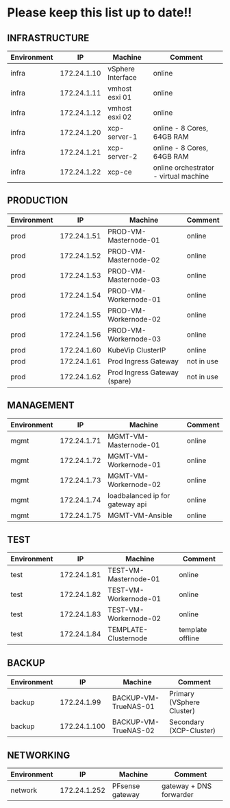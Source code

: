 # Please keep this list up to date!!

## INFRASTRUCTURE

| **Environment** | **IP** | **Machine**          | **Comment**                                    |
|-----------------|--------|----------------------|------------------------------------------------|
| infra           | 172.24.1.10  | vSphere Interface      | online                                         |
| infra           | 172.24.1.11  | vmhost esxi 01         | online                                         |
| infra           | 172.24.1.12  | vmhost esxi 02         | online                                         |
| infra           | 172.24.1.20  | xcp-server-1           | online - 8 Cores, 64GB RAM                     |
| infra           | 172.24.1.21  | xcp-server-2           | online - 8 Cores, 64GB RAM                     |
| infra           | 172.24.1.22  | xcp-ce                 | online orchestrator - virtual machine          |

## PRODUCTION

| **Environment** | **IP**      | **Machine**           | **Comment** |
| --------------- | ----------- | --------------------- | ----------- |
| prod            | 172.24.1.51 | PROD-VM-Masternode-01 | online      |
| prod            | 172.24.1.52 | PROD-VM-Masternode-02 | online      |
| prod            | 172.24.1.53 | PROD-VM-Masternode-03 | online      |
| prod            | 172.24.1.54 | PROD-VM-Workernode-01 | online      |
| prod            | 172.24.1.55 | PROD-VM-Workernode-02 | online      |
| prod            | 172.24.1.56 | PROD-VM-Workernode-03 | online      |
| prod            | 172.24.1.60 | KubeVip ClusterIP     | online      |
| prod            | 172.24.1.61 | Prod Ingress Gateway  | not in use  |
| prod            | 172.24.1.62 | Prod Ingress Gateway (spare)| not in use  |

## MANAGEMENT

| **Environment** | **IP** | **Machine**               | **Comment**                                    |
|-----------------|--------|---------------------------|------------------------------------------------|
| mgmt            | 172.24.1.71  | MGMT-VM-Masternode-01    | online                                         |
| mgmt            | 172.24.1.72  | MGMT-VM-Workernode-01    | online                                         |
| mgmt            | 172.24.1.73  | MGMT-VM-Workernode-02    | online                                         |
| mgmt            | 172.24.1.74  | loadbalanced ip for gateway api | online                                        |
| mgmt            | 172.24.1.75  | MGMT-VM-Ansible          | online                                        |

## TEST

| **Environment** | **IP** | **Machine**               | **Comment**                                    |
|-----------------|--------|---------------------------|------------------------------------------------|
| test            | 172.24.1.81  | TEST-VM-Masternode-01    | online                                         |
| test            | 172.24.1.82  | TEST-VM-Workernode-01    | online                                         |
| test            | 172.24.1.83  | TEST-VM-Workernode-02    | online                                         |
| test            | 172.24.1.84  | TEMPLATE-Clusternode     | template offline                               |

## BACKUP

| **Environment** | **IP** | **Machine**               | **Comment**                                    |
|-----------------|--------|---------------------------|------------------------------------------------|
| backup          | 172.24.1.99  | BACKUP-VM-TrueNAS-01      | Primary (VSphere Cluster)                      |
| backup          | 172.24.1.100 | BACKUP-VM-TrueNAS-02      | Secondary (XCP-Cluster)                        |

## NETWORKING

| **Environment** | **IP** | **Machine**               | **Comment**                                    |
|-----------------|--------|---------------------------|------------------------------------------------|
| network         | 172.24.1.252 | PFsense gateway         | gateway + DNS forwarder                        |
